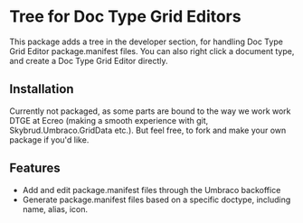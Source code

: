 Tree for Doc Type Grid Editors
=========================

This package adds a tree in the developer section, for handling Doc Type Grid Editor package.manifest files. You can also right click a document type, and create a Doc Type Grid Editor directly.


## Installation

Currently not packaged, as some parts are bound to the way we work work DTGE at Ecreo (making a smooth experience with git, Skybrud.Umbraco.GridData etc.). But feel free, to fork and make your own package if you'd like.

## Features

- Add and edit package.manifest files through the Umbraco backoffice
- Generate package.manifest files based on a specific doctype, including name, alias, icon.



